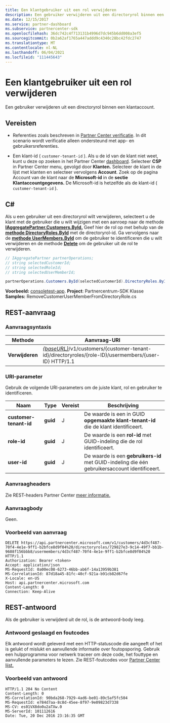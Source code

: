 ```yaml
---
title: Een klantgebruiker uit een rol verwijderen
description: Een gebruiker verwijderen uit een directoryrol binnen een klantaccount.
ms.date: 12/15/2017
ms.service: partner-dashboard
ms.subservice: partnercenter-sdk
ms.openlocfilehash: 36dc742c4f713131b4996d7dc945b6dd008a3ef5
ms.sourcegitcommit: 0b2a62af1765a447addd9c4340c28bc42fdc2747
ms.translationtype: MT
ms.contentlocale: nl-NL
ms.lasthandoff: 06/04/2021
ms.locfileid: "111445643"
---
```

# <a name="remove-a-customer-user-from-a-role"></a>Een klantgebruiker uit een rol verwijderen

Een gebruiker verwijderen uit een directoryrol binnen een klantaccount.

## <a name="prerequisites"></a>Vereisten

- Referenties zoals beschreven in [Partner Center verificatie](partner-center-authentication.md). In dit scenario wordt verificatie alleen ondersteund met app- en gebruikersreferenties.

- Een klant-id ( `customer-tenant-id` ). Als u de id van de klant niet weet, kunt u deze op zoeken in het Partner Center [dashboard](https://partner.microsoft.com/dashboard). Selecteer **CSP** in Partner Center menu, gevolgd door **Klanten.** Selecteer de klant in de lijst met klanten en selecteer vervolgens **Account**. Zoek op de pagina Account van de klant naar de **Microsoft-id** in de **sectie Klantaccountgegevens.** De Microsoft-id is hetzelfde als de klant-id ( `customer-tenant-id` ).

## <a name="c"></a>C\#

Als u een gebruiker uit een directoryrol wilt verwijderen, selecteert u de klant met de gebruiker die u wilt wijzigen met een aanroep naar de methode [**IAggregatePartner.Customers.ById.**](/dotnet/api/microsoft.store.partnercenter.customers.icustomercollection.byid) Geef hier de rol op met behulp van de [**methode DirectoryRoles.ById**](/dotnet/api/microsoft.store.partnercenter.customerdirectoryroles.idirectoryrolecollection.byid) met de directoryrol-id. Ga vervolgens naar de [**methode UserMembers.ById**](/dotnet/api/microsoft.store.partnercenter.customerdirectoryroles.iusermembercollection.byid) om de gebruiker te identificeren die u wilt verwijderen en de methode [**Delete**](/dotnet/api/microsoft.store.partnercenter.customerdirectoryroles.iusermember.delete) om de gebruiker uit de rol te verwijderen.

``` csharp
// IAggregatePartner partnerOperations;
// string selectedCustomerId;
// string selectedRoleId;
// string selectedUserMemberId;

partnerOperations.Customers.ById(selectedCustomerId).DirectoryRoles.ById(selectedRoleId).UserMembers.ById(selectedUserMemberId).Delete();
```

**Voorbeeld:** [consoletest-app](console-test-app.md). **Project**: Partnercentrum-SDK Klasse **Samples:** RemoveCustomerUserMemberFromDirectoryRole.cs

## <a name="rest-request"></a>REST-aanvraag

### <a name="request-syntax"></a>Aanvraagsyntaxis

| Methode     | Aanvraag-URI                                                                                                                           |
|------------|---------------------------------------------------------------------------------------------------------------------------------------|
| **Verwijderen** | [*{baseURL}*](partner-center-rest-urls.md)/v1/customers/{customer-tenant-id}/directoryroles/{role-ID}/usermembers/{user-ID} HTTP/1.1 |

### <a name="uri-parameter"></a>URI-parameter

Gebruik de volgende URI-parameters om de juiste klant, rol en gebruiker te identificeren.

| Naam                   | Type     | Vereist | Beschrijving                                                                        |
|------------------------|----------|----------|------------------------------------------------------------------------------------|
| **customer-tenant-id** | **guid** | J        | De waarde is een in GUID **opgemaakte klant-tenant-id** die de klant identificeert. |
| **role-id**            | **guid** | J        | De waarde is een **rol-id** met GUID-indeling die de rol identificeert.                |
| **user-id**            | **guid** | J        | De waarde is een **gebruikers-id** met GUID-indeling die één gebruikersaccount identificeert.   |

### <a name="request-headers"></a>Aanvraagheaders

Zie REST-headers Partner Center [meer informatie.](headers.md)

### <a name="request-body"></a>Aanvraagbody

Geen.

### <a name="request-example"></a>Voorbeeld van aanvraag

```http
DELETE https://api.partnercenter.microsoft.com/v1/customers/4d3cf487-70f4-4e1e-9ff1-b2bfce8d9f04%20/directoryroles/729827e3-9c14-49f7-bb1b-9608f156bbb8/usermembers/4d3cf487-70f4-4e1e-9ff1-b2bfce8d9f04%20 HTTP/1.1
Authorization: Bearer <token>
Accept: application/json
MS-RequestId: 0a00ec08-6273-46bb-ab6f-14a13959b381
MS-CorrelationId: 87d18a45-81fc-40cf-921a-b91cb82d67fe
X-Locale: en-US
Host: api.partnercenter.microsoft.com
Content-Length: 0
Connection: Keep-Alive
```

## <a name="rest-response"></a>REST-antwoord

Als de gebruiker is verwijderd uit de rol, is de antwoord-body leeg.

### <a name="response-success-and-error-codes"></a>Antwoord geslaagd en foutcodes

Elk antwoord wordt geleverd met een HTTP-statuscode die aangeeft of het is gelukt of mislukt en aanvullende informatie over foutopsporing. Gebruik een hulpprogramma voor netwerk traceer om deze code, het fouttype en aanvullende parameters te lezen. Zie REST-foutcodes voor [Partner Center lijst.](error-codes.md)

### <a name="response-example"></a>Voorbeeld van antwoord

```http
HTTP/1.1 204 No Content
Content-Length: 0
MS-CorrelationId: 90bda268-7929-4ad6-be01-89c5af5fc504
MS-RequestId: e784d7aa-8c8d-45ee-8f97-9e09823d7338
MS-CV: es01VX8do0u2aTXw.0
MS-ServerId: 101112616
Date: Tue, 20 Dec 2016 23:16:35 GMT
```
